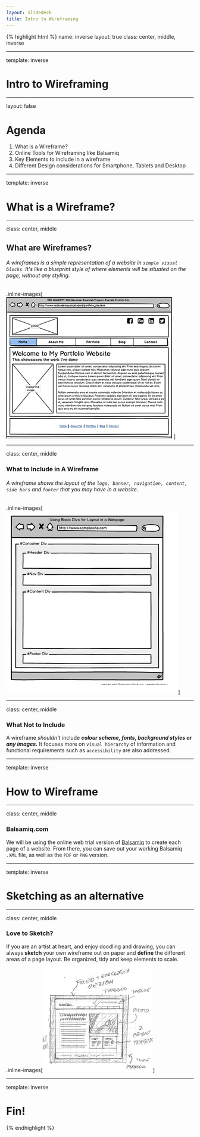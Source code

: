 ```yaml
---
layout: slidedeck
title: Intro to Wireframing
---
```


{% highlight html %}
name: inverse
layout: true
class: center, middle, inverse

---

template: inverse
# Intro to Wireframing

---
layout: false

# Agenda

1. What is a Wireframe?
2. Online Tools for Wireframing like Balsamiq
3. Key Elements to include in a wireframe
4. Different Design considerations for Smartphone, Tablets and Desktop
---

template: inverse
# What is a Wireframe?

---
class: center, middle
## What are Wireframes?
###### A wireframes is a simple representation of a website in `simple visual blocks`. It's like a blueprint style of where elements will be situated on the page, without any styling.

.inline-images[![Portfolio Wireframe](../../public/img/slide-assets/RED_portfolio_homepage_mockup.png)]

---
class: center, middle

### What to Include in A Wireframe
###### A wireframe shows the layout of the `logo, banner, navigation, content, side bars` and `footer` that you may have in a website. 

.inline-images[![Balsamiq Wireframe](../../public/img/slide-assets/div_layout_balsamiq.png)]
 
---
class: center, middle

### What Not to Include
A wireframe *shouldn't* include ***colour scheme, fonts, background styles or any images.*** It focuses more on `visual hierarchy` of information and functional requirements such as `accessibility` are also addressed.
 
---
template: inverse
# How to Wireframe
---
class: center, middle

### Balsamiq.com
We will be using the online web trial version of [Balsamiq](http://www.balsamiq.com) to create each page of a website. From there, you can save out your working Balsamiq `.XML` file, as well as the `PDF` or `PNG` version.

---

template: inverse
# Sketching as an alternative

---

class: center, middle

### Love to Sketch?
If you are an artist at heart, and enjoy doodling and drawing, you can always **sketch** your own wireframe out on paper and **define** the different areas of a page layout.  Be organized, tidy and keep elements to scale. 

.inline-images[![Sketched Layout Design](../../public/img/slide-assets/sketched_layout.png)]

---
template: inverse

# Fin!

{% endhighlight %}
